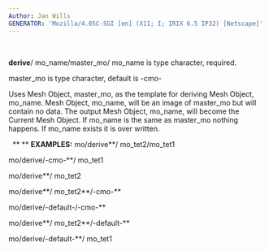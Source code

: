 ```yaml
---
Author: Jan Wills
GENERATOR: 'Mozilla/4.05C-SGI [en] (X11; I; IRIX 6.5 IP32) [Netscape]'
---
```


 

**derive**/ mo\_name/master\_mo/
mo\_name is type character, required.

master\_mo is type character, default is -cmo-

Uses Mesh Object, master\_mo, as the template for deriving Mesh Object,
mo\_name. Mesh Object, mo\_name, will be an image of master\_mo but will
contain no data. The output Mesh Object, mo\_name, will become the
Current Mesh Object. If mo\_name is the same as master\_mo nothing
happens. If mo\_name exists it is over written.

 
** ** **EXAMPLES:**
mo/derive**/ mo\_tet2/mo\_tet1

mo/derive/-cmo-**/ mo\_tet1

mo/derive**/ mo\_tet2

mo/derive**/ mo\_tet2**/-cmo-**

mo/derive/-default-/-cmo-**

mo/derive**/ mo\_tet2**/-default-**

mo/derive/-default-**/ mo\_tet1
